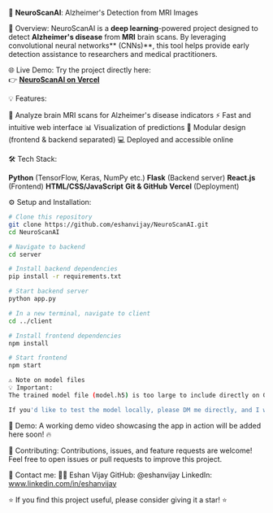 🧠 **NeuroScanAI**: Alzheimer's Detection from MRI Images

🚀 Overview:
NeuroScanAI is a **deep learning**-powered project designed to detect **Alzheimer's disease** from **MRI** brain scans. By leveraging convolutional neural networks** (CNNs)**, this tool helps provide early detection assistance to researchers and medical practitioners.

🌐 Live Demo:
Try the project directly here:  
👉 **[NeuroScanAI on Vercel](http://neuroscanai-theta.vercel.app)**

💡 Features:

🏥 Analyze brain MRI scans for Alzheimer's disease indicators
⚡ Fast and intuitive web interface
📊 Visualization of predictions
🧬 Modular design (frontend & backend separated)
💻 Deployed and accessible online

🛠️ Tech Stack:

**Python** (TensorFlow, Keras, NumPy etc.)
**Flask** (Backend server)
**React.js** (Frontend)
**HTML/CSS/JavaScript**
**Git & GitHub**
**Vercel** (Deployment)

⚙️ Setup and Installation:

``` bash 
# Clone this repository
git clone https://github.com/eshanvijay/NeuroScanAI.git
cd NeuroScanAI

# Navigate to backend
cd server

# Install backend dependencies
pip install -r requirements.txt

# Start backend server
python app.py

# In a new terminal, navigate to client
cd ../client

# Install frontend dependencies
npm install

# Start frontend
npm start

⚠️ Note on model files
💡 Important:
The trained model file (model.h5) is too large to include directly on GitHub (over 100 MB).

If you'd like to test the model locally, please DM me directly, and I will share the file (Google Drive link or other preferred method).
``` 

🎥 Demo:
A working demo video showcasing the app in action will be added here soon! 🔥

🤝 Contributing:
Contributions, issues, and feature requests are welcome!
Feel free to open issues or pull requests to improve this project.

💬 Contact me:
👨‍💻 Eshan Vijay
GitHub: @eshanvijay
LinkedIn: www.linkedin.com/in/eshanvijay

⭐️ If you find this project useful, please consider giving it a star! ⭐️
